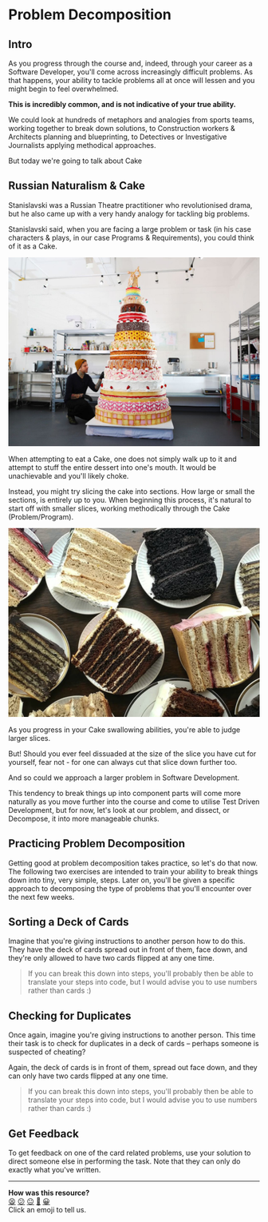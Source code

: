 # Problem Decomposition

## Intro

As you progress through the course and, indeed, through your career as a Software Developer, you'll come across increasingly difficult problems. As that happens, your ability to tackle problems all at once will lessen and you might begin to feel overwhelmed.

**This is incredibly common, and is not indicative of your true ability.**

We could look at hundreds of metaphors and analogies from sports teams, working together to break down solutions, to Construction workers & Architects planning and blueprinting, to Detectives or Investigative Journalists applying methodical approaches.

But today we're going to talk about Cake

## Russian Naturalism & Cake

Stanislavski was a Russian Theatre practitioner who revolutionised drama, but he also came up with a very handy analogy for tackling big problems.

Stanislavski said, when you are facing a large problem or task (in his case characters & plays, in our case Programs & Requirements), you could think of it as a Cake.

![cake](../images/cake.jpeg)

When attempting to eat a Cake, one does not simply walk up to it and attempt to stuff the entire dessert into one's mouth. It would be unachievable and you'll likely choke.

Instead, you might try slicing the cake into sections. How large or small the sections, is entirely up to you. When beginning this process, it's natural to start off with smaller slices, working methodically through the Cake (Problem/Program).

![sliced_cake](../images/sliced_cake.jpeg)

As you progress in your Cake swallowing abilities, you're able to judge larger slices.

But! Should you ever feel dissuaded at the size of the slice you have cut for yourself, fear not - for one can always cut that slice down further too.

And so could we approach a larger problem in Software Development.

This tendency to break things up into component parts will come more naturally as you move further into the course and come to utilise Test Driven Development, but for now, let's look at our problem, and dissect, or Decompose, it into more manageable chunks.

## Practicing Problem Decomposition

Getting good at problem decomposition takes practice, so let's do that now. The following two exercises are intended to train your ability to break things down into tiny, very simple, steps. Later on, you'll be given a specific approach to decomposing the type of problems that you'll encounter over the next few weeks.

## Sorting a Deck of Cards

Imagine that you're giving instructions to another person how to do this. They have the deck of cards spread out in front of them, face down, and they're only allowed to have two cards flipped at any one time.

> If you can break this down into steps, you'll probably then be able to translate your steps into code, but I would advise you to use numbers rather than cards :)

## Checking for Duplicates

Once again, imagine you're giving instructions to another person. This time their task is to check for duplicates in a deck of cards – perhaps someone is suspected of cheating?

Again, the deck of cards is in front of them, spread out face down, and they can only have two cards flipped at any one time.

> If you can break this down into steps, you'll probably then be able to translate your steps into code, but I would advise you to use numbers rather than cards :)

## Get Feedback

To get feedback on one of the card related problems, use your solution to direct someone else in performing the task. Note that they can only do exactly what you've written.


<!-- BEGIN GENERATED SECTION DO NOT EDIT -->

---

**How was this resource?**  
[😫](https://airtable.com/shrUJ3t7KLMqVRFKR?prefill_Repository=makersacademy%2Fpython_foundations&prefill_File=pills%2Fproblem_decomposition.md&prefill_Sentiment=😫) [😕](https://airtable.com/shrUJ3t7KLMqVRFKR?prefill_Repository=makersacademy%2Fpython_foundations&prefill_File=pills%2Fproblem_decomposition.md&prefill_Sentiment=😕) [😐](https://airtable.com/shrUJ3t7KLMqVRFKR?prefill_Repository=makersacademy%2Fpython_foundations&prefill_File=pills%2Fproblem_decomposition.md&prefill_Sentiment=😐) [🙂](https://airtable.com/shrUJ3t7KLMqVRFKR?prefill_Repository=makersacademy%2Fpython_foundations&prefill_File=pills%2Fproblem_decomposition.md&prefill_Sentiment=🙂) [😀](https://airtable.com/shrUJ3t7KLMqVRFKR?prefill_Repository=makersacademy%2Fpython_foundations&prefill_File=pills%2Fproblem_decomposition.md&prefill_Sentiment=😀)  
Click an emoji to tell us.

<!-- END GENERATED SECTION DO NOT EDIT -->
